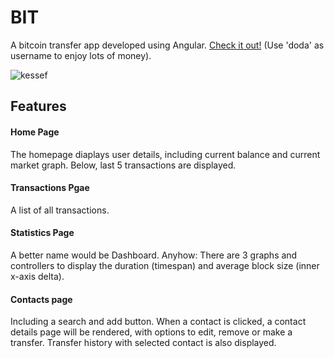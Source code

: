 # BIT
A bitcoin transfer app developed using Angular. [Check it out!](https://ronenboxer.github.io/bit/) (Use 'doda' as username to enjoy lots of money).

![kessef](https://user-images.githubusercontent.com/114055513/231578832-28ee5b22-e08d-4bed-9339-c8a1c1efb5b5.gif)

## Features
#### Home Page
The homepage diaplays user details, including current balance and current market graph. Below, last 5 transactions are displayed.

#### Transactions Pgae
A list of all transactions.

#### Statistics Page
A better name would be Dashboard. Anyhow: There are 3 graphs and controllers to display the duration (timespan) and average block size (inner x-axis delta).

#### Contacts page
Including a search and add button. When a contact is clicked, a contact details page will be rendered, with options to edit, remove or make a transfer. Transfer history with selected contact is also displayed.
